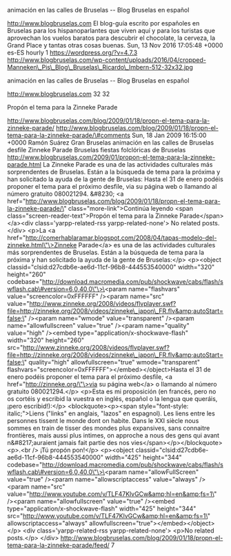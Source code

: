 animación en las calles de Bruselas -- Blog Bruselas en español

http://www.blogbruselas.com El blog-guía escrito por españoles en
Bruselas para los hispanoparlantes que viven aquí y para los turistas
que aprovechan los vuelos baratos para descubrir el chocolate, la
cerveza, la Grand Place y tantas otras cosas buenas. Sun, 13 Nov 2016
17:05:48 +0000 es-ES hourly 1 https://wordpress.org/?v=4.7.3
http://www.blogbruselas.com/wp-content/uploads/2016/04/cropped-Manneken\_Pis\_Blog\_Bruselas\_Ricardo\_Imbern-512-32x32.jpg

animación en las calles de Bruselas -- Blog Bruselas en español

http://www.blogbruselas.com 32 32

Propón el tema para la Zinneke Parade

http://www.blogbruselas.com/blog/2009/01/18/propn-el-tema-para-la-zinneke-parade/
http://www.blogbruselas.com/blog/2009/01/18/propn-el-tema-para-la-zinneke-parade/\#comments
Sun, 18 Jan 2009 16:15:00 +0000 Ramón Suárez Gran Bruselas animación en
las calles de Bruselas desfile Zinneke Parade Bruselas fiestas
folclóricas de Bruselas
http://www.blogbruselas.com/2009/01/propon-el-tema-para-la-zinneke-parade.html
La Zinneke Parade es una de las actividades culturales más sorprendentes
de Bruselas. Están a la búsqueda de tema para la próxima y han
solicitado la ayuda de la gente de Bruselas: Hasta el 31 de enero podéis
proponer el tema para el próximo desfile, via su página web o llamando
al número gratuito 080021294. &\#8230; \<a
href=\"http://www.blogbruselas.com/blog/2009/01/18/propn-el-tema-para-la-zinneke-parade/\"
class=\"more-link\"\>Continúa leyendo \<span
class=\"screen-reader-text\"\>Propón el tema para la Zinneke
Parade\</span\>\</a\>\<div class=\'yarpp-related-rss
yarpp-related-none\'\> No related posts. \</div\> \<p\>La \<a
href=\"http://comerhablaramar.blogspot.com/2008/04/tapas-modelo-del-zinneke.html\"\>Zinneke
Parade\</a\> es una de las actividades culturales más sorprendentes de
Bruselas. Están a la búsqueda de tema para la próxima y han solicitado
la ayuda de la gente de Bruselas:\</p\> \<p\>\<object
classid=\"clsid:d27cdb6e-ae6d-11cf-96b8-444553540000\" width=\"320\"
height=\"260\"
codebase=\"http://download.macromedia.com/pub/shockwave/cabs/flash/swflash.cab\#version=6,0,40,0\"\>\<param
name=\"flashvars\" value=\"screencolor=0xFFFFFF\" /\>\<param
name=\"src\"
value=\"http://www.zinneke.org/2008/videos/flvplayer.swf?file=http://zinneke.org/2008/videos/zinneke\_japon\_FR.flv&amp;autoStart=false;\"
/\>\<param name=\"wmode\" value=\"transparent\" /\>\<param
name=\"allowfullscreen\" value=\"true\" /\>\<param name=\"quality\"
value=\"high\" /\>\<embed type=\"application/x-shockwave-flash\"
width=\"320\" height=\"260\"
src=\"http://www.zinneke.org/2008/videos/flvplayer.swf?file=http://zinneke.org/2008/videos/zinneke\_japon\_FR.flv&amp;autoStart=false;\"
quality=\"high\" allowfullscreen=\"true\" wmode=\"transparent\"
flashvars=\"screencolor=0xFFFFFF\"\>\</embed\>\</object\>Hasta el 31 de
enero podéis proponer el tema para el próximo desfile, \<a
href=\"http://zinneke.org/\"\>via su página web\</a\> o llamando al
número gratuito 080021294.\</p\> \<p\>Esta es mi proposición (en
francés, pero no os cortéis y escribid la vuestra en inglés, español o
la lengua que queráis, ¡pero escribid!):\</p\> \<blockquote\>\<p\>\<span
style=\"font-style: italic;\"\>Liens ("links" en anglais, "lazos" en
espagnol). Les liens entre les personnes tissent le monde dont on
habite. Dans le XXI siècle nous sommes en train de tisser des mondes
plus expansives, sans connaitre frontières, mais aussi plus intimes, on
approche a nous des gens qui avant n&\#8217;auraient jamais fait partie
des nos vies\</span\>\</p\>\</blockquote\> \<p\>.\<br /\> ¡Tú propón
pon!\</p\> \<p\>\<object
classid=\"clsid:d27cdb6e-ae6d-11cf-96b8-444553540000\" width=\"425\"
height=\"344\"
codebase=\"http://download.macromedia.com/pub/shockwave/cabs/flash/swflash.cab\#version=6,0,40,0\"\>\<param
name=\"allowFullScreen\" value=\"true\" /\>\<param
name=\"allowscriptaccess\" value=\"always\" /\>\<param name=\"src\"
value=\"http://www.youtube.com/v/TLF47KlvGCw&amp;hl=en&amp;fs=1\"
/\>\<param name=\"allowfullscreen\" value=\"true\" /\>\<embed
type=\"application/x-shockwave-flash\" width=\"425\" height=\"344\"
src=\"http://www.youtube.com/v/TLF47KlvGCw&amp;hl=en&amp;fs=1\"
allowscriptaccess=\"always\"
allowfullscreen=\"true\"\>\</embed\>\</object\>\</p\> \<div
class=\'yarpp-related-rss yarpp-related-none\'\> \<p\>No related
posts.\</p\> \</div\>
http://www.blogbruselas.com/blog/2009/01/18/propn-el-tema-para-la-zinneke-parade/feed/
7
